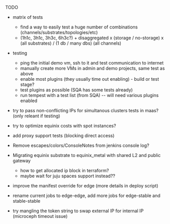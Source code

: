 
TODO

- matrix of tests
    - find a way to easily test a huge number of combinations (channels/substrates/topologies/etc)
    - (1h1c, 3h1c, 3h3c, 6h3c?) + disaggregated x (storage / no-storage) x (all substrates) / (1 db / many dbs) (all channels)
- testing
    - ping the initial demo vm, ssh to it and test communication to internet
    - manually create more VMs in admin and demo projects, same test as above
    - enable most plugins (they usually time out enabling) - build or test stage?
    - test plugins as possible (SQA has some tests already)
    - run tempest with a test list (from SQA) -- will need various plugins enabled
- try to pass non-conflicting IPs for simultanous clusters tests in maas? (only releant if testing)
- try to optimize equinix costs with spot instances?
- add proxy support tests (blocking direct access)
- Remove escapes/colors/ConsoleNotes from jenkins console log?
- Migrating equinix substrate to equinix_metal with shared L2 and public gateway
    - how to get allocated ip block in terraform?
    - maybe wait for juju spaces support instead??

- improve the manifest override for edge (more details in deploy script)
- rename current jobs to edge-edge, add more jobs for edge-stable and stable-stable
- try mangling the token string to swap external IP for internal IP (microceph timeout issue)
